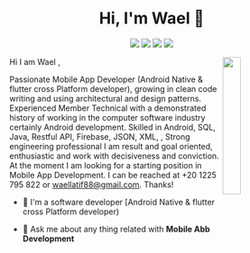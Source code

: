 
<h1 align="center">Hi, I'm Wael 👋</h1>
<p align="center">
    <a href="https://twitter.com/waeldevo19"><img src="https://img.shields.io/badge/twitter-%231FA1F1?style=flat&logo=twitter&logoColor=white"/></a>
    <a href="https://www.linkedin.com/in/wael-latif-512939105/"><img src="https://img.shields.io/badge/linkedin-%230177B5?style=flat&logo=linkedin&logoColor=white"/></a>
    <a href="https://www.youtube.com/channel/UCZYa_AEAdviseH5rpyKeRrA"><img src="https://img.shields.io/badge/youtube-%23FF0000?style=flat&logo=youtube&logoColor=white"/></a>
    <a href="https://www.instagram.com/waeldev0/"><img src="https://img.shields.io/badge/instagram-%23E4415F?style=flat&logo=instagram&logoColor=white"/></a>
  </p>
  
  <img src="https://www.facebook.com/photo.php?fbid=10207628454007063&set=t.1162626064&type=3" align="right" width="25%"/>

Hi I am Wael , 

Passionate Mobile App Developer (Android Native & flutter cross Platform developer), growing in clean code writing and using architectural and design patterns. Experienced Member Technical with a demonstrated history of working in the computer software industry certainly Android development. Skilled in Android, SQL, Java, Restful API, Firebase, JSON, XML, , Strong engineering professional I am result and goal oriented, enthusiastic and work with decisiveness and conviction. At the moment I am looking for a starting position in Mobile App Development.
I can be reached at +20 1225 795 822 or waellatif88@gmail.com.
Thanks!

- 🔭 I'm a software developer [Android Native & flutter cross Platform developer) 

- 💬 Ask me about any thing related with **Mobile Abb Development**
